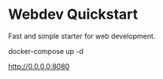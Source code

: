 # Webdev Quickstart

Fast and simple starter for web development.

docker-compose up -d

http://0.0.0.0:8080
